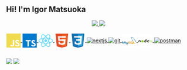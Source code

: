 ## Hi! I'm Igor Matsuoka
<div align="center">
  <a href="https://github.com/igormtk">
  <img height="180em" src="https://github-readme-stats.vercel.app/api?username=igormtk&show_icons=true&theme=algolia&include_all_commits=true&count_private=true"/>
  <img height="180em" src="https://github-readme-stats.vercel.app/api/top-langs/?username=igormtk&layout=compact&langs_count=7&theme=chartreuse-dark"/>
</div>

<div style="display: inline_block"><br>
  <img align="center" alt="javascript" height="40" width="40" src="https://raw.githubusercontent.com/devicons/devicon/master/icons/javascript/javascript-plain.svg">
  <img align="center" alt="typescript" height="40" width="40" src="https://raw.githubusercontent.com/devicons/devicon/master/icons/typescript/typescript-plain.svg">
  <img align="center" alt="react" height="40" width="40" src="https://raw.githubusercontent.com/devicons/devicon/master/icons/react/react-original.svg">
  <img align="center" alt="html" height="40" width="40" src="https://raw.githubusercontent.com/devicons/devicon/master/icons/html5/html5-original.svg">
  <img align="center" alt="css" height="40" width="40" src="https://raw.githubusercontent.com/devicons/devicon/master/icons/css3/css3-original.svg">
  <img align="center" alt="nextjs" height="40" width="40" src="https://cdn.worldvectorlogo.com/logos/nextjs-2.svg" alt="nextjs"/>
  <img align="center" alt="git" height="40" width="40" src="https://www.vectorlogo.zone/logos/git-scm/git-scm-icon.svg"/>
  <img align="center" alt="mysql" height="40" width="40" src="https://raw.githubusercontent.com/devicons/devicon/master/icons/mysql/mysql-original-wordmark.svg"/>
  <img align="center" alt="nodejs" height="40" width="40" src="https://raw.githubusercontent.com/devicons/devicon/master/icons/nodejs/nodejs-original-wordmark.svg"/>
  <img align="center" alt="postman" height="40" width="40" src="https://www.vectorlogo.zone/logos/getpostman/getpostman-icon.svg"/>
</div>
  
 ##
  
 <div> 
  <a href = "mailto:igor.mtka@gmail.com"><img src="https://img.shields.io/badge/-Gmail-%23333?style=for-the-badge&logo=gmail&logoColor=white" target="_blank"></a>
  <a href="https://www.linkedin.com/in/igormatsuoka/" target="_blank"><img src="https://img.shields.io/badge/-LinkedIn-%230077B5?style=for-the-badge&logo=linkedin&logoColor=white" target="_blank"></a> 
</div>

